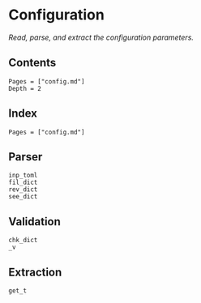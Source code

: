 # Configuration

*Read, parse, and extract the configuration parameters.*

## Contents

```@contents
Pages = ["config.md"]
Depth = 2
```

## Index

```@index
Pages = ["config.md"]
```

## Parser

```@docs
inp_toml
fil_dict
rev_dict
see_dict
```

## Validation

```@docs
chk_dict
_v
```

## Extraction

```@docs
get_t
```
